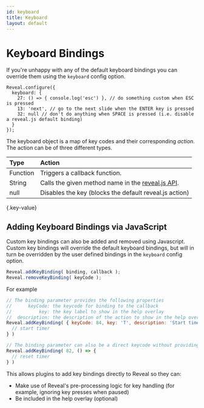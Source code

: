 ```yaml
---
id: keyboard
title: Keyboard
layout: default
---
```


# Keyboard Bindings

If you're unhappy with any of the default keyboard bindings you can override them using the `keyboard` config option.

```javascript/1-5
Reveal.configure({
  keyboard: {
    27: () => { console.log('esc') }, // do something custom when ESC is pressed
    13: 'next', // go to the next slide when the ENTER key is pressed
    32: null // don't do anything when SPACE is pressed (i.e. disable a reveal.js default binding)
  }
});
```

The keyboard object is a map of key codes and their corresponding *action*. The action can be of three different types.

| Type          | Action
| :-            | :-
| Function      | Triggers a callback function.
| String        | Calls the given method name in the [reveal.js API](/methods).
| null          | Disables the key (blocks the default reveal.js action)
{.key-value}

## Adding Keyboard Bindings via JavaScript

Custom key bindings can also be added and removed using Javascript. Custom key bindings will override the default keyboard bindings, but will in turn be overridden by the user defined bindings in the `keyboard` config option.

```javascript
Reveal.addKeyBinding( binding, callback );
Reveal.removeKeyBinding( keyCode );
```

For example

```javascript
// The binding parameter provides the following properties
//      keyCode: the keycode for binding to the callback
//          key: the key label to show in the help overlay
//  description: the description of the action to show in the help overlay
Reveal.addKeyBinding( { keyCode: 84, key: 'T', description: 'Start timer' }, () => {
  // start timer
} )

// The binding parameter can also be a direct keycode without providing the help description
Reveal.addKeyBinding( 82, () => {
  // reset timer
} )
```

This allows plugins to add key bindings directly to Reveal so they can:
- Make use of Reveal's pre-processing logic for key handling (for example, ignoring key presses when paused)
- Be included in the help overlay (optional)